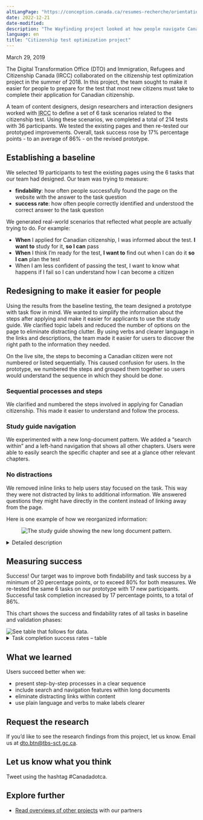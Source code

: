 ```yaml
---
altLangPage: "https://conception.canada.ca/resumes-recherche/orientation-dans-canada-ca"
date: 2022-12-21
date-modified: 
description: "The Wayfinding project looked at how people navigate Canada.ca. The findings have led to several design changes to improve navigation throughout Government of Canada websites."
language: en
title: "Citizenship test optimization project"
---
```

<p class="post-meta">March 29, 2019</p>
<p>The Digital Transformation Office (DTO) and Immigration, Refugees and Citizenship Canada (IRCC) collaborated on the citizenship test optimization project in the summer of 2018. In this project, the team sought to make it easier for people to prepare for the test that most new citizens must take to complete their application for Canadian citizenship. </p>
<p>A team of content designers, design researchers and interaction designers worked with <abbr title="Immigration, Refugees and Citizenship Canada">IRCC</abbr> to define a set of 6 task scenarios related to the citizenship test. Using these scenarios, we completed a total of 214 tests with 36 participants. We tested the existing pages and then re-tested our prototyped improvements. Overall, task success rose by 17% percentage points - to an average of 86% - on the revised prototype. </p>
<h2>Establishing a baseline</h2>
<p>We selected 19 participants to test the existing pages using the 6 tasks that our team had designed. Our team was trying to measure:</p>
<ul>
  <li><b>findability</b>: how often people successfully found the page on the website with the answer to the task question</li>
  <li><b>success rate</b>: how often people correctly identified and understood the correct answer to the task question</li>
</ul>
<p>We generated real-world scenarios that reflected what people are actually trying to do.
  For example:</p>
<ul>
  <li><b>When</b> I applied for Canadian citizenship, I was informed about the test. <b>I want to</b> study for it, <b>so I can</b> pass</li>
  <li><b>When</b> I think I’m ready for the test, <b>I want to</b> find out when I can do it <b>so I can</b> plan the test</li>
  <li>When I am less confident of passing the test, I want to know what happens if I fail so I can understand how I can become a citizen</li>
</ul>
<h2>Redesigning to make it easier for people</h2>
<p>Using the results from the baseline testing, the team designed a prototype with task flow in mind. We wanted to simplify the information about the steps after applying and make it easier for applicants to use the study guide. We clarified topic labels and reduced the number of options on the page to eliminate distracting clutter. By using verbs and clearer language in the links and descriptions, the team made it easier for users to discover the right path to the information they needed.</p>
<p>On the live site, the steps to becoming a Canadian citizen were not numbered or listed sequentially. This caused confusion for users. In the prototype, we numbered the steps and grouped them together so users would understand the sequence in which they should be done.</p>
<h3>Sequential processes and steps</h3>
<p>We clarified and numbered the steps involved in applying for Canadian citizenship. This made it easier to understand and follow the process.</p>
<h3>Study guide navigation</h3>
<p>We experimented with a new long-document pattern. We added a “search within” and a left-hand navigation that shows all other chapters. Users were able to easily search the specific chapter and see at a glance other relevant chapters.</p>
<h3>No distractions</h3>
<p>We removed inline links to help users stay focused on the task. This way they were not distracted by links to additional information. We answered questions they might have directly in the content instead of linking away from the page.</p>
<p>Here is one example of how we reorganized information:</p>
<figure> <img class="img-responsive" alt="The study guide showing the new long document pattern." src="../images/citizenship/long-document-pattern.jpg" /> </figure>
<div class="col-md-8 row">
  <details>
    <summary>Detailed description</summary>
    <h4>Before:</h4>
    <p>All the information for this chapter (chapter not numbered) was on one page. The only way to search was to use Ctrl + F. Users would commonly get lost when they began to scroll.</p>
    <h4>After:</h4>
    <p>By adding a “search within” and a left-hand navigation, users were more successful at navigating within the document and finding what they needed.</p>
  </details>
</div>
<h2>Measuring success</h2>
<p>Success! Our target was to improve both findability and task success by a minimum of 20 percentage points, or to exceed 80% for both measures. We re-tested the same 6 tasks on our prototype with 17 new participants. Successful task completion increased by 17 percentage points, to a total of 86%.</p>
<p>This chart shows the success and findability rates of all tasks in baseline and validation phases:</p>
<img class="img-responsive hidden-sm hidden-xs" alt="See table that follows for data." src="../images/citizenship/citizenship-task-success-chart.jpg"/>
<div class="row col-md-8">
  <details>
    <summary> Task completion success rates – table </summary>
    <p>Baseline measurement at start of project, validation on prototype redesigned by project team.</p>
    <div class="table-bravo">
      <table class="table table-bordered">
        <thead>
          <tr>
            <th scope="col">Task</th>
            <th scope="col">Baseline</th>
            <th scope="col">Validation</th>
          </tr>
        </thead>
        <tbody>
          <tr>
            <td>1. Steps to citizenship</td>
            <td  >68%</td>
            <td>63%</td>
          </tr>
          <tr>
            <td>2. Study methods</td>
            <td>90%</td>
            <td>100%</td>
          </tr>
          <tr>
            <td>3. Language skills</td>
            <td  >48%</td>
            <td>82%</td>
          </tr>
          <tr>
            <td>4. Canadian flag</td>
            <td  >48%</td>
            <td>82%</td>
          </tr>
          <tr>
            <td>5. Inuit meaning</td>
            <td  >74%</td>
            <td>88%</td>
          </tr>
          <tr>
            <td>6. Take which documents to the test </td>
            <td  >89%</td>
            <td>100%</td>
          </tr>
        </tbody>
      </table>
    </div>
  </details>
</div>
<h2>What we learned</h2>
<p>Users succeed better when we:</p>
<ul>
  <li>present step-by-step processes in a clear sequence</li>
  <li>include search and navigation features within long documents</li>
  <li>eliminate distracting links within content</li>
  <li>use plain language and verbs to make labels clearer</li>
</ul>
<h2>Request the research </h2>
<p>If you’d like to see the research findings from this project, let us know. Email us at <a href="mailto:dto.btn@tbs-sct.gc.ca">dto.btn@tbs-sct.gc.ca</a>.</p>
<h2>Let us know what you think</h2>
<p>Tweet using the hashtag #Canadadotca.</p>
<h2>Explore further </h2>
<ul>
  <li><a href="https://blog.canada.ca/pages/project-overview.html">Read overviews of other projects</a> with our partners</li>
</ul>
